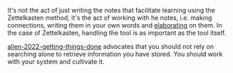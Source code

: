 It's not the act of just writing the notes that facilitate learning using the Zettelkasten method, it's the act of working with he notes, i.e. making connections, writing them in your own words and [elaborating](elaboration-best-way-to-learn.md) on them. In the case of Zettelkasten, handling the tool is as important as the tool itself.

[allen-2022-getting-things-done](allen-2022-getting-things-done.md) advocates that you should not rely on searching alone to retrieve information you have stored. You should work with your system and cultivate it.
